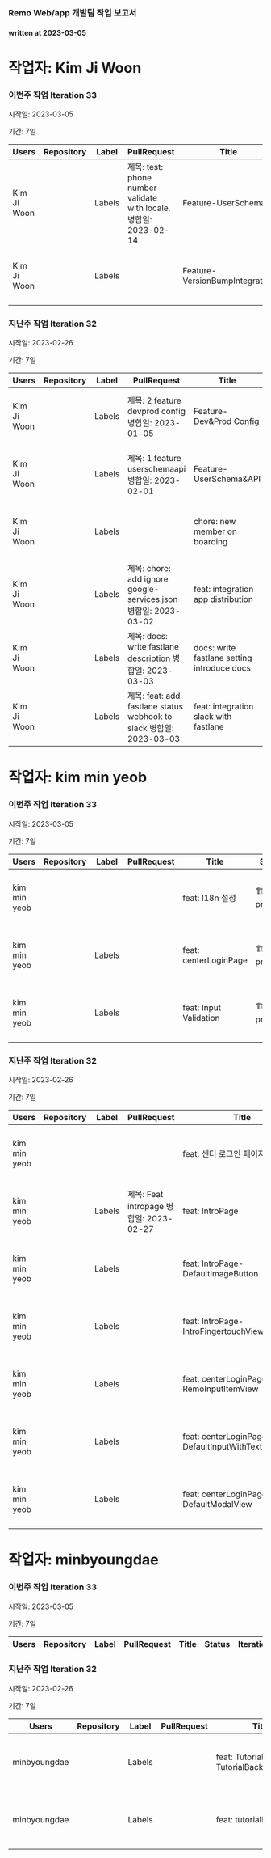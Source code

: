 ### Remo Web/app 개발팀 작업 보고서

#### written at 2023-03-05

# 작업자: Kim Ji Woon

### 이번주 작업 Iteration 33


시작일: 2023-03-05


기간: 7일

| Users | Repository | Label | PullRequest | Title | Status | Iteration | StartDate | DueDate |
| ----- | ---------- | ----- | ----------- | ----- | ------ | --------- | --------- | ------- |
| Kim Ji Woon |  | Labels | 제목: test: phone number validate with locale. 병합일: 2023-02-14 | Feature-UserSchema | 🏗 In progress | Iteration 33 시작일: 2023-03-05 |  |  |
| Kim Ji Woon |  | Labels |  | Feature-VersionBumpIntegration | 🏗 In progress | Iteration 33 시작일: 2023-03-05 | 2023-01-05 | 2023-01-06 |

### 지난주 작업 Iteration 32


시작일: 2023-02-26


기간: 7일

| Users | Repository | Label | PullRequest | Title | Status | Iteration | StartDate | DueDate |
| ----- | ---------- | ----- | ----------- | ----- | ------ | --------- | --------- | ------- |
| Kim Ji Woon |  | Labels | 제목: 2 feature devprod config 병합일: 2023-01-05 | Feature-Dev&Prod Config | 🏗 In progress | Iteration 32 시작일: 2023-02-26 | 2023-01-05 | 2023-01-06 |
| Kim Ji Woon |  | Labels | 제목: 1 feature userschemaapi 병합일: 2023-02-01 | Feature-UserSchema&API | ✅ Done | Iteration 32 시작일: 2023-02-26 | 2023-01-27 | 2023-01-30 |
| Kim Ji Woon |  | Labels |  | chore: new member on boarding | ✅ Done | Iteration 32 시작일: 2023-02-26 | 2023-03-02 | 2023-03-03 |
| Kim Ji Woon |  | Labels | 제목: chore: add ignore google-services.json 병합일: 2023-03-02 | feat: integration app distribution | ✅ Done | Iteration 32 시작일: 2023-02-26 | 2023-03-02 | 2023-03-03 |
| Kim Ji Woon |  | Labels | 제목: docs: write fastlane description 병합일: 2023-03-03 | docs: write fastlane setting introduce docs | ✅ Done | Iteration 32 시작일: 2023-02-26 | 2023-03-02 | 2023-03-03 |
| Kim Ji Woon |  | Labels | 제목: feat: add fastlane status webhook to slack 병합일: 2023-03-03 | feat: integration slack with fastlane | ✅ Done | Iteration 32 시작일: 2023-02-26 |  |  |

# 작업자: kim min yeob

### 이번주 작업 Iteration 33


시작일: 2023-03-05


기간: 7일

| Users | Repository | Label | PullRequest | Title | Status | Iteration | StartDate | DueDate |
| ----- | ---------- | ----- | ----------- | ----- | ------ | --------- | --------- | ------- |
| kim min yeob |  |  |  | feat: I18n 설정 | 🏗 In progress | Iteration 33 시작일: 2023-03-05 | 2023-02-20 | 2023-03-03 |
| kim min yeob |  | Labels |  | feat: centerLoginPage | 🏗 In progress | Iteration 33 시작일: 2023-03-05 | 2023-02-27 | 2023-03-03 |
| kim min yeob |  | Labels |  | feat: Input Validation | 🏗 In progress | Iteration 33 시작일: 2023-03-05 | 2023-03-06 | 2023-03-10 |

### 지난주 작업 Iteration 32


시작일: 2023-02-26


기간: 7일

| Users | Repository | Label | PullRequest | Title | Status | Iteration | StartDate | DueDate |
| ----- | ---------- | ----- | ----------- | ----- | ------ | --------- | --------- | ------- |
| kim min yeob |  |  |  | feat: 센터 로그인 페이지 퍼블리싱 | ✅ Done | Iteration 32 시작일: 2023-02-26 | 2023-02-20 | 2023-03-03 |
| kim min yeob |  | Labels | 제목: Feat intropage 병합일: 2023-02-27 | feat: IntroPage | 🏗 In progress | Iteration 32 시작일: 2023-02-26 | 2023-02-27 | 2023-03-03 |
| kim min yeob |  | Labels |  | feat: IntroPage-DefaultImageButton | ✅ Done | Iteration 32 시작일: 2023-02-26 | 2023-02-27 | 2023-03-03 |
| kim min yeob |  | Labels |  | feat: IntroPage-IntroFingertouchView | ✅ Done | Iteration 32 시작일: 2023-02-26 | 2023-02-27 | 2023-03-03 |
| kim min yeob |  | Labels |  | feat: centerLoginPage-RemoInputItemView | ✅ Done | Iteration 32 시작일: 2023-02-26 | 2023-02-27 | 2023-03-03 |
| kim min yeob |  | Labels |  | feat: centerLoginPage-DefaultInputWithTextLabelView | ✅ Done | Iteration 32 시작일: 2023-02-26 | 2023-02-27 | 2023-03-03 |
| kim min yeob |  | Labels |  | feat: centerLoginPage-DefaultModalView | 🏗 In progress | Iteration 32 시작일: 2023-02-26 | 2023-02-27 | 2023-03-03 |

# 작업자: minbyoungdae

### 이번주 작업 Iteration 33


시작일: 2023-03-05


기간: 7일

| Users | Repository | Label | PullRequest | Title | Status | Iteration | StartDate | DueDate |
| ----- | ---------- | ----- | ----------- | ----- | ------ | --------- | --------- | ------- |


### 지난주 작업 Iteration 32


시작일: 2023-02-26


기간: 7일

| Users | Repository | Label | PullRequest | Title | Status | Iteration | StartDate | DueDate |
| ----- | ---------- | ----- | ----------- | ----- | ------ | --------- | --------- | ------- |
| minbyoungdae |  | Labels |  | feat: TutorialPage-TutorialBackgroundText | 🆕 New | Iteration 32 시작일: 2023-02-26 | 2023-03-03 | 2023-03-06 |
| minbyoungdae |  | Labels |  | feat: tutorialPage | 🏗 In progress | Iteration 32 시작일: 2023-02-26 | 2023-03-03 | 2023-03-06 |

